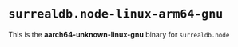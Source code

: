 # `surrealdb.node-linux-arm64-gnu`

This is the **aarch64-unknown-linux-gnu** binary for `surrealdb.node`
